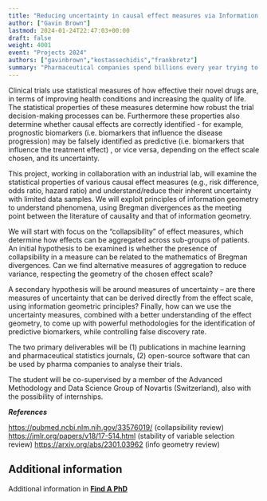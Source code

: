 ```yaml
---
title: "Reducing uncertainty in causal effect measures via Information Geometry"
author: ["Gavin Brown"]
lastmod: 2024-01-24T22:47:03+00:00
draft: false
weight: 4001
event: "Projects 2024"
authors: ["gavinbrown","kostassechidis","frankbretz"]
summary: "Pharmaceutical companies spend billions every year trying to develop safe and effective drugs. They rely on statistical methods to quantify and reduce uncertainty in their decision making processes. This project will exploit the framework of information geometry, and recently developed methodologies in Machine Learning, to address these problems. We will work with an industrial pharma lab, evaluating our novel techniques in their real data. The student will have the opportunity of an internship with the industrial supervisor, based in Switzerland. "
---
```


Clinical trials use statistical measures of how effective their novel drugs are, in terms of improving health conditions and increasing the quality of life.  The statistical properties of these measures determine how robust the trial decision-making processes can be.   Furthermore these properties also determine whether causal effects are correctly identified - for example, prognostic biomarkers (i.e. biomarkers that influence the disease progression) may be falsely identified as predictive (i.e. biomarkers that influence the treatment effect) , or vice versa, depending on the effect scale chosen, and its uncertainty.
 
This project, working in collaboration with an industrial lab, will examine the statistical properties of various causal effect measures (e.g., risk difference, odds ratio, hazard ratio) and understand/reduce their inherent uncertainty with limited data samples.   We will exploit principles of information geometry to understand phenomena, using Bregman divergences as the meeting point between the literature of causality and that of information geometry. 
 
We will start with focus on the “collapsibility” of effect measures, which determine how effects can be aggregated across sub-groups of patients. An initial hypothesis to be examined is whether the presence of collapsibility in a measure can be related to the mathematics of Bregman divergences. Can we find alternative measures of aggregation to reduce variance, respecting the geometry of the chosen effect scale?
 
A secondary hypothesis will be around measures of uncertainty – are there measures of uncertainty that can be derived directly from the effect scale, using information geometric principles?  Finally, how can we use the uncertainty measures, combined with a better understanding of the effect geometry, to come up with powerful methodologies for the identification of predictive biomarkers, while controlling false discovery rate.
 
The two primary deliverables will be (1) publications in machine learning and pharmaceutical statistics journals, (2) open-source software that can be used by pharma companies to analyse their trials.

The student will be co-supervised by a member of the Advanced Methodology and Data Science Group of Novartis (Switzerland), also with the possibility of internships.




***References***

https://pubmed.ncbi.nlm.nih.gov/33576019/ (collapsibility review)
https://jmlr.org/papers/v18/17-514.html (stability of variable selection review)
https://arxiv.org/abs/2301.03962 (info geometry review)

## Additional information

Additional information in [**Find A PhD**](https://www.findaphd.com/phds/project/reducing-uncertainty-in-causal-effect-measures-via-information-geometry/?p168587)
